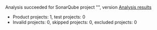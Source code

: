 Analysis succeeded for SonarQube project "", version  [Analysis results](https://sonarcloud.io/dashboard/index/SamplePortsWpf)
- Product projects: 1, test projects: 0
- Invalid projects: 0, skipped projects: 0, excluded projects: 0
